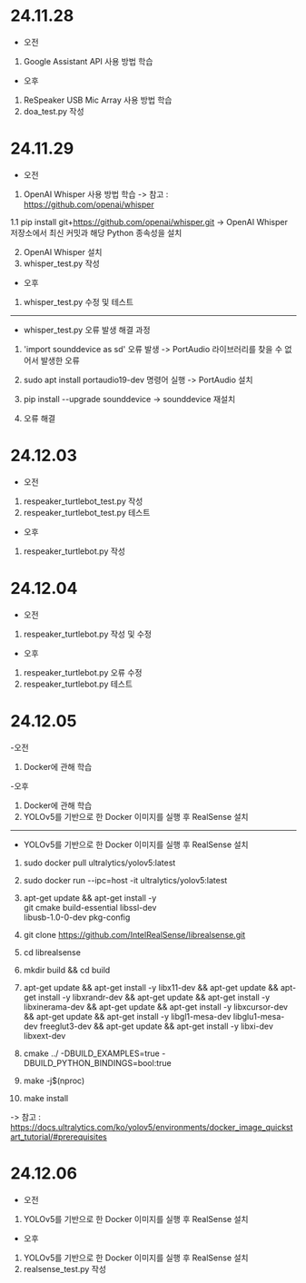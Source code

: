 # 24.11.28

- 오전
1. Google Assistant API 사용 방법 학습

- 오후
1. ReSpeaker USB Mic Array 사용 방법 학습
2. doa_test.py 작성

# 24.11.29

- 오전
1. OpenAI Whisper 사용 방법 학습
-> 참고 : https://github.com/openai/whisper

1.1 pip install git+https://github.com/openai/whisper.git
-> OpenAI Whisper 저장소에서 최신 커밋과 해당 Python 종속성을 설치

2. OpenAI Whisper 설치
3. whisper_test.py 작성

- 오후
1. whisper_test.py 수정 및 테스트

-------------------------------------

* whisper_test.py 오류 발생 해결 과정

1. 'import sounddevice as sd' 오류 발생
-> PortAudio 라이브러리를 찾을 수 없어서 발생한 오류

2. sudo apt install portaudio19-dev 명령어 실행
-> PortAudio 설치

3. pip install --upgrade sounddevice
-> sounddevice 재설치

4. 오류 해결

# 24.12.03

- 오전
1. respeaker_turtlebot_test.py 작성
2. respeaker_turtlebot_test.py 테스트

- 오후
1. respeaker_turtlebot.py 작성

# 24.12.04

- 오전
1. respeaker_turtlebot.py 작성 및 수정

- 오후
1. respeaker_turtlebot.py 오류 수정
2. respeaker_turtlebot.py 테스트

# 24.12.05

-오전
1. Docker에 관해 학습

-오후
1. Docker에 관해 학습
2. YOLOv5를 기반으로 한 Docker 이미지를 실행 후 RealSense 설치

------------------------------

* YOLOv5를 기반으로 한 Docker 이미지를 실행 후 RealSense 설치

1. sudo docker pull ultralytics/yolov5:latest
2. sudo docker run --ipc=host -it ultralytics/yolov5:latest
3. apt-get update && apt-get install -y \
    git cmake build-essential libssl-dev \
    libusb-1.0-0-dev pkg-config
4. git clone https://github.com/IntelRealSense/librealsense.git
5. cd librealsense
6. mkdir build && cd build
7. apt-get update && apt-get install -y libx11-dev
&& apt-get update && apt-get install -y libxrandr-dev
&& apt-get update && apt-get install -y libxinerama-dev
&& apt-get update && apt-get install -y libxcursor-dev
&& apt-get update && apt-get install -y libgl1-mesa-dev libglu1-mesa-dev freeglut3-dev
&& apt-get update && apt-get install -y libxi-dev libxext-dev

8. cmake ../ -DBUILD_EXAMPLES=true -DBUILD_PYTHON_BINDINGS=bool:true
9. make -j$(nproc)
10. make install

-> 참고 : https://docs.ultralytics.com/ko/yolov5/environments/docker_image_quickstart_tutorial/#prerequisites

# 24.12.06

- 오전
1. YOLOv5를 기반으로 한 Docker 이미지를 실행 후 RealSense 설치

- 오후
1. YOLOv5를 기반으로 한 Docker 이미지를 실행 후 RealSense 설치
2. realsense_test.py 작성